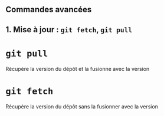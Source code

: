 ## Commandes avancées

## 1. Mise à jour : `git fetch`, `git pull`

# `git pull`
Récupère la version du dépôt et la fusionne avec la version

# `git fetch`

Récupère la version du dépôt sans la fusionner avec la version
